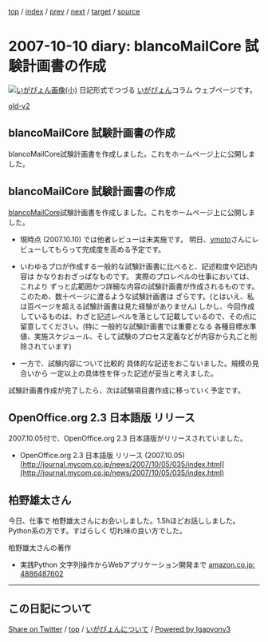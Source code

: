 [top](../index.html) 
 / [index](index.html) 
 / [prev](ig071008.html) 
 / [next](ig071012.html) 
 / [target](https://igapyon.github.io/diary/2007/ig071010.html) 
 / [source](https://github.com/igapyon/diary/blob/master/2007/ig071010.src.md) 

2007-10-10 diary: blancoMailCore 試験計画書の作成
=====================================================================================================
[![いがぴょん画像(小)](https://igapyon.github.io/diary/images/iga200306s.jpg "いがぴょん")](https://igapyon.github.io/diary/memo/memoigapyon.html) 日記形式でつづる [いがぴょん](https://igapyon.github.io/diary/memo/memoigapyon.html)コラム ウェブページです。

[old-v2](ig071010-orig.html)

## blancoMailCore 試験計画書の作成

blancoMailCore試験計画書を作成しました。これをホームページ上に公開しました。


## blancoMailCore 試験計画書の作成

[blancoMailCore](http://www.igapyon.jp/blanco/blancomailcore.html)試験計画書を作成しました。これをホームページ上に公開しました。

* 現時点 (2007.10.10) では他者レビューは未実施です。
  明日、[ymoto](http://d.hatena.ne.jp/ymoto/)さんにレビューしてもらって完成度を高める予定です。
  
* いわゆるプロが作成する一般的な試験計画書に比べると、記述粒度や記述内容は かなりおおざっぱなものです。
  実際のプロレベルの仕事においては、これより ずっと広範囲かつ詳細な内容の試験計画書が作成されるものです。このため、数十ページに渡るような試験計画書は ざらです。(とはいえ、私は百ページを超える試験計画書は見た経験がありません) しかし、今回作成しているものは、わざと記述レベルを落として記載しているので、その点に留意してください。(特に
  一般的な試験計画書では重要となる 各種目標水準値、実施スケジュール、そして試験のプロセス定義などが内容から丸ごと削除されています)
  
* 一方で、試験内容について比較的 具体的な記述をおこないました。規模の見合いから 一定以上の具体性を伴った記述が妥当と考えました。

試験計画書作成が完了したら、次は試験項目書作成に移っていく予定です。

## OpenOffice.org 2.3 日本語版 リリース

2007.10.05付で、OpenOffice.org 2.3 日本語版がリリースされていました。

* OpenOffice.org 2.3 日本語版 リリース (2007.10.05)
  [http://journal.mycom.co.jp/news/2007/10/05/035/index.html](http://journal.mycom.co.jp/news/2007/10/05/035/index.html)

## 柏野雄太さん

今日、仕事で 柏野雄太さんにお会いしました。1.5hほどお話ししました。Python系の方です。すばらしく 切れ味の良い方でした。

柏野雄太さんの著作

* 実践Python 文字列操作からWebアプリケーション開発まで
  [amazon.co.jp: 4886487602](http://www.amazon.co.jp/exec/obidos/ASIN/4886487602/igapyondiary-22)


----------------------------------------------------------------------------------------------------

## この日記について

[Share on Twitter](https://twitter.com/intent/tweet?hashtags=igapyon%2Cdiary%2C%E3%81%84%E3%81%8C%E3%81%B4%E3%82%87%E3%82%93&text=blancoMailCore+%E8%A9%A6%E9%A8%93%E8%A8%88%E7%94%BB%E6%9B%B8%E3%81%AE%E4%BD%9C%E6%88%90&url=https%3A%2F%2Figapyon.github.io%2Fdiary%2F2007%2Fig071010.html) / [top](../index.html) / [いがぴょんについて](https://igapyon.github.io/diary/memo/memoigapyon.html) / [Powered by Igapyonv3](https://github.com/igapyon/igapyonv3)

